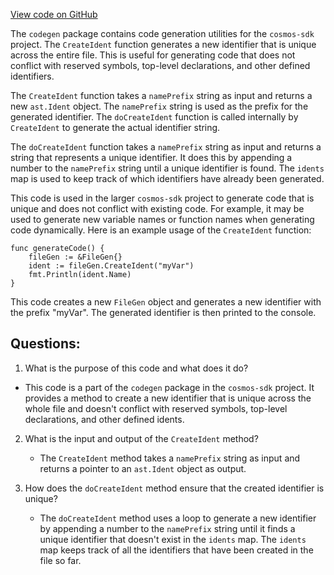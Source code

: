 [View code on GitHub](https://github.com/cosmos/cosmos-sdk.git/depinject/internal/codegen/ident.go)

The `codegen` package contains code generation utilities for the `cosmos-sdk` project. The `CreateIdent` function generates a new identifier that is unique across the entire file. This is useful for generating code that does not conflict with reserved symbols, top-level declarations, and other defined identifiers.

The `CreateIdent` function takes a `namePrefix` string as input and returns a new `ast.Ident` object. The `namePrefix` string is used as the prefix for the generated identifier. The `doCreateIdent` function is called internally by `CreateIdent` to generate the actual identifier string.

The `doCreateIdent` function takes a `namePrefix` string as input and returns a string that represents a unique identifier. It does this by appending a number to the `namePrefix` string until a unique identifier is found. The `idents` map is used to keep track of which identifiers have already been generated.

This code is used in the larger `cosmos-sdk` project to generate code that is unique and does not conflict with existing code. For example, it may be used to generate new variable names or function names when generating code dynamically. Here is an example usage of the `CreateIdent` function:

```
func generateCode() {
    fileGen := &FileGen{}
    ident := fileGen.CreateIdent("myVar")
    fmt.Println(ident.Name)
}
```

This code creates a new `FileGen` object and generates a new identifier with the prefix "myVar". The generated identifier is then printed to the console.
## Questions: 
 1. What is the purpose of this code and what does it do?
   - This code is a part of the `codegen` package in the `cosmos-sdk` project. It provides a method to create a new identifier that is unique across the whole file and doesn't conflict with reserved symbols, top-level declarations, and other defined idents.

2. What is the input and output of the `CreateIdent` method?
   - The `CreateIdent` method takes a `namePrefix` string as input and returns a pointer to an `ast.Ident` object as output.

3. How does the `doCreateIdent` method ensure that the created identifier is unique?
   - The `doCreateIdent` method uses a loop to generate a new identifier by appending a number to the `namePrefix` string until it finds a unique identifier that doesn't exist in the `idents` map. The `idents` map keeps track of all the identifiers that have been created in the file so far.